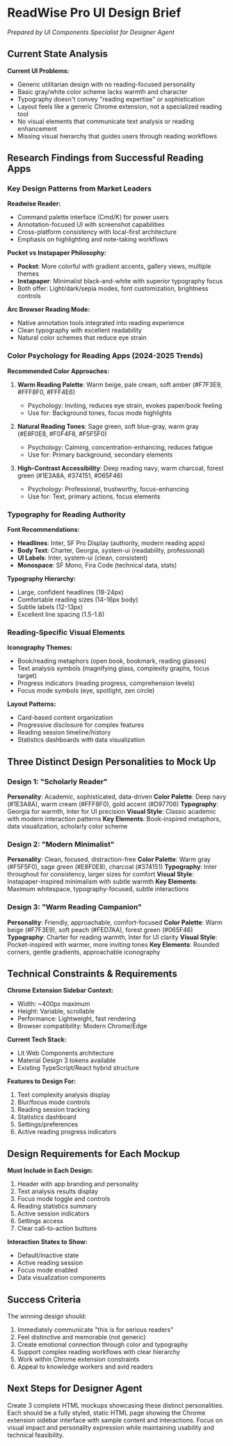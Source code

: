# ReadWise Pro UI Design Brief
*Prepared by UI Components Specialist for Designer Agent*

## Current State Analysis

**Current UI Problems:**
- Generic utilitarian design with no reading-focused personality
- Basic gray/white color scheme lacks warmth and character
- Typography doesn't convey "reading expertise" or sophistication
- Layout feels like a generic Chrome extension, not a specialized reading tool
- No visual elements that communicate text analysis or reading enhancement
- Missing visual hierarchy that guides users through reading workflows

## Research Findings from Successful Reading Apps

### Key Design Patterns from Market Leaders

**Readwise Reader:**
- Command palette interface (Cmd/K) for power users
- Annotation-focused UI with screenshot capabilities
- Cross-platform consistency with local-first architecture
- Emphasis on highlighting and note-taking workflows

**Pocket vs Instapaper Philosophy:**
- **Pocket**: More colorful with gradient accents, gallery views, multiple themes
- **Instapaper**: Minimalist black-and-white with superior typography focus
- Both offer: Light/dark/sepia modes, font customization, brightness controls

**Arc Browser Reading Mode:**
- Native annotation tools integrated into reading experience
- Clean typography with excellent readability
- Natural color schemes that reduce eye strain

### Color Psychology for Reading Apps (2024-2025 Trends)

**Recommended Color Approaches:**

1. **Warm Reading Palette**: Warm beige, pale cream, soft amber (#F7F3E9, #FFF8F0, #FFF4E6)
   - Psychology: Inviting, reduces eye strain, evokes paper/book feeling
   - Use for: Background tones, focus mode highlights

2. **Natural Reading Tones**: Sage green, soft blue-gray, warm gray (#E8F0E8, #F0F4F8, #F5F5F0)
   - Psychology: Calming, concentration-enhancing, reduces fatigue
   - Use for: Primary background, secondary elements

3. **High-Contrast Accessibility**: Deep reading navy, warm charcoal, forest green (#1E3A8A, #374151, #065F46)
   - Psychology: Professional, trustworthy, focus-enhancing
   - Use for: Text, primary actions, focus elements

### Typography for Reading Authority

**Font Recommendations:**
- **Headlines**: Inter, SF Pro Display (authority, modern reading apps)
- **Body Text**: Charter, Georgia, system-ui (readability, professional)
- **UI Labels**: Inter, system-ui (clean, consistent)
- **Monospace**: SF Mono, Fira Code (technical data, stats)

**Typography Hierarchy:**
- Large, confident headlines (18-24px)
- Comfortable reading sizes (14-16px body)
- Subtle labels (12-13px)
- Excellent line spacing (1.5-1.6)

### Reading-Specific Visual Elements

**Iconography Themes:**
- Book/reading metaphors (open book, bookmark, reading glasses)
- Text analysis symbols (magnifying glass, complexity graphs, focus target)
- Progress indicators (reading progress, comprehension levels)
- Focus mode symbols (eye, spotlight, zen circle)

**Layout Patterns:**
- Card-based content organization
- Progressive disclosure for complex features
- Reading session timeline/history
- Statistics dashboards with data visualization

## Three Distinct Design Personalities to Mock Up

### Design 1: "Scholarly Reader" 
**Personality**: Academic, sophisticated, data-driven
**Color Palette**: Deep navy (#1E3A8A), warm cream (#FFF8F0), gold accent (#D97706)
**Typography**: Georgia for warmth, Inter for UI precision
**Visual Style**: Classic academic with modern interaction patterns
**Key Elements**: Book-inspired metaphors, data visualization, scholarly color scheme

### Design 2: "Modern Minimalist"
**Personality**: Clean, focused, distraction-free
**Color Palette**: Warm gray (#F5F5F0), sage green (#E8F0E8), charcoal (#374151)
**Typography**: Inter throughout for consistency, larger sizes for comfort
**Visual Style**: Instapaper-inspired minimalism with subtle warmth
**Key Elements**: Maximum whitespace, typography-focused, subtle interactions

### Design 3: "Warm Reading Companion"
**Personality**: Friendly, approachable, comfort-focused
**Color Palette**: Warm beige (#F7F3E9), soft peach (#FED7AA), forest green (#065F46)
**Typography**: Charter for reading warmth, Inter for UI clarity
**Visual Style**: Pocket-inspired with warmer, more inviting tones
**Key Elements**: Rounded corners, gentle gradients, approachable iconography

## Technical Constraints & Requirements

**Chrome Extension Sidebar Context:**
- Width: ~400px maximum
- Height: Variable, scrollable
- Performance: Lightweight, fast rendering
- Browser compatibility: Modern Chrome/Edge

**Current Tech Stack:**
- Lit Web Components architecture
- Material Design 3 tokens available
- Existing TypeScript/React hybrid structure

**Features to Design For:**
1. Text complexity analysis display
2. Blur/focus mode controls
3. Reading session tracking
4. Statistics dashboard
5. Settings/preferences
6. Active reading progress indicators

## Design Requirements for Each Mockup

**Must Include in Each Design:**
1. Header with app branding and personality
2. Text analysis results display
3. Focus mode toggle and controls
4. Reading statistics summary
5. Active session indicators
6. Settings access
7. Clear call-to-action buttons

**Interaction States to Show:**
- Default/inactive state
- Active reading session
- Focus mode enabled
- Data visualization components

## Success Criteria

The winning design should:
1. Immediately communicate "this is for serious readers"
2. Feel distinctive and memorable (not generic)
3. Create emotional connection through color and typography
4. Support complex reading workflows with clear hierarchy
5. Work within Chrome extension constraints
6. Appeal to knowledge workers and avid readers

## Next Steps for Designer Agent

Create 3 complete HTML mockups showcasing these distinct personalities. Each should be a fully styled, static HTML page showing the Chrome extension sidebar interface with sample content and interactions. Focus on visual impact and personality expression while maintaining usability and technical feasibility.